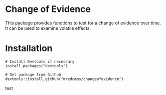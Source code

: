# Change of Evidence
This package provides functions to test for a change of evidence over time. It can be used to examine volatile effects.

  # Installation

    # Install Devtools if necessary
    install.packages("devtools")
    
    # Get package from Github
    devtools::install_github("mrzdcmps/changeofevidence")

test